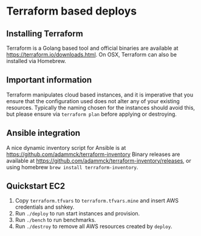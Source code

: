 # Terraform based deploys

## Installing Terraform

Terraform is a Golang based tool and official binaries are available at https://terraform.io/downloads.html.
On OSX, Terraform can also be installed via Homebrew.

## Important information

Terraform manipulates cloud based instances, and it is imperative that you ensure that the configuration used does not alter any of your existing resources. Typically the naming chosen for the instances should avoid this, but please ensure via ``terraform plan`` before applying or destroying.

## Ansible integration

A nice dynamic inventory script for Ansible is at https://github.com/adammck/terraform-inventory
Binary releases are available at https://github.com/adammck/terraform-inventory/releases, or using homebrew ``brew install terraform-inventory``.

## Quickstart EC2

1. Copy ``terraform.tfvars`` to ``terraform.tfvars.mine`` and insert AWS credentials and sshkey.
2. Run ``./deploy`` to run start instances and provision.
3. Run ``./bench`` to run benchmarks.
3. Run ``./destroy`` to remove all AWS resources created by ``deploy``.
